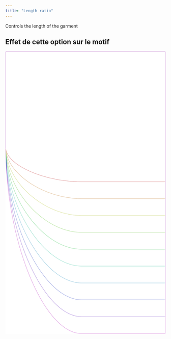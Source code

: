 ```yaml
---
title: "Length ratio"
---
```


Controls the length of the garment

## Effet de cette option sur le motif

![Cette image montre l'effet de cette option en superposant plusieurs variantes qui ont une valeur différente pour cette option](lunetius_lengthratio_sample.svg "Effet de cette option sur le modèle")
